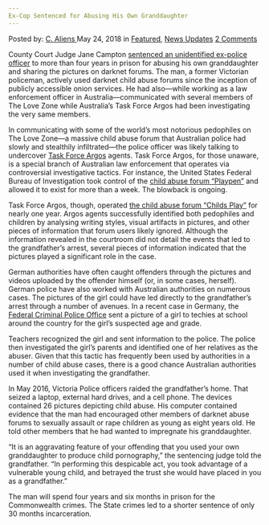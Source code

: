 ```yaml
---
Ex-Cop Sentenced for Abusing His Own Granddaughter
---
```

<article class="post-listing post-25812 post type-post status-publish format-standard has-post-thumbnail hentry 
 tag-abusing tag-excop tag-granddaughter tag-sentenced">
<div class="post-inner">
<span>Posted by: <a href="https://www.deepdotweb.com/author/caliens/" title="">C. Aliens </a></span>
<span>May 24, 2018</span>
<span>in <a href="https://www.deepdotweb.com/category/deepdot-news/" rel="category tag">Featured</a>, <a href="https://www.deepdotweb.com/category/news-updates/" rel="category tag">News Updates</a></span>
<span><a href="https://www.deepdotweb.com/2018/05/24/ex-cop-sentenced-for-abusing-his-own-granddaughter/#comments">2 Comments</a></span>


<p>County Court Judge Jane Campton <a href="https://www.theage.com.au/national/victoria/former-policeman-exploited-granddaughter-to-produce-child-pornography-20180513-p4zf19.html">sentenced an unidentified ex-police officer</a> to more than four years in prison for abusing his own granddaughter and sharing the pictures on darknet forums. The man, a former Victorian policeman, actively used darknet child abuse forums since the inception of publicly accessible onion services. He had also—while working as a law enforcement officer in Australia—communicated with several members of The Love Zone while Australia’s Task Force Argos had been investigating the very same members.</p>
<p>In communicating with some of the world&#8217;s most notorious pedophiles on The Love Zone—a massive child abuse forum that Australian police had slowly and stealthily infiltrated—the police officer was likely talking to undercover <a href="https://www.deepdotweb.com/2017/10/16/task-force-argos-operated-darknet-child-abuse-forum-11-months/">Task Force Argos</a> agents. Task Force Argos, for those unaware, is a special branch of Australian law enforcement that operates via controversial investigative tactics. For instance, the United States Federal Bureau of Investigation took control of the <a href="https://www.deepdotweb.com/2018/02/08/playpen-member-5500-downloads-sentenced-six-years-prison/">child abuse forum “Playpen”</a> and allowed it to exist for more than a week. The blowback is ongoing.</p>
<p>Task Force Argos, though, operated <a href="https://www.deepdotweb.com/2017/10/16/task-force-argos-operated-darknet-child-abuse-forum-11-months/">the child abuse forum “Childs Play”</a> for nearly one year. Argos agents successfully identified both pedophiles and children by analysing writing styles, visual artifacts in pictures, and other pieces of information that forum users likely ignored. Although the information revealed in the courtroom did not detail the events that led to the grandfather’s arrest, several pieces of information indicated that the pictures played a significant role in the case.</p>
<p>German authorities have often caught offenders through the pictures and videos uploaded by the offender himself (or, in some cases, herself). German police have also worked with Australian authorities on numerous cases. The pictures of the girl could have led directly to the grandfather&#8217;s arrest through a number of avenues. In a recent case in Germany, the <a href="https://www.deepdotweb.com/tag/bka/">Federal Criminal Police Office</a> sent a picture of a girl to techies at school around the country for the girl&#8217;s suspected age and grade.</p>
<p>Teachers recognized the girl and sent information to the police. The police then investigated the girl&#8217;s parents and identified one of her relatives as the abuser. Given that this tactic has frequently been used by authorities in a number of child abuse cases, there is a good chance Australian authorities used it when investigating the grandfather.</p>
<p>In May 2016, Victoria Police officers raided the grandfather&#8217;s home. That seized a laptop, external hard drives, and a cell phone. The devices contained 26 pictures depicting child abuse. His computer contained evidence that the man had encouraged other members of darknet abuse forums to sexually assault or rape children as young as eight years old. He told other members that he had wanted to impregnate his granddaughter.</p>
<p>“It is an aggravating feature of your offending that you used your own granddaughter to produce child pornography,” the sentencing judge told the grandfather. “In performing this despicable act, you took advantage of a vulnerable young child, and betrayed the trust she would have placed in you as a grandfather.”</p>
<p>The man will spend four years and six months in prison for the Commonwealth crimes. The State crimes led to a shorter sentence of only 30 months incarceration.</p>
<p>&nbsp;</p>
</div>
<span style="display:none"><a href="https://www.deepdotweb.com/tag/abusing/" rel="tag">abusing</a> <a href="https://www.deepdotweb.com/tag/excop/" rel="tag">excop</a> <a href="https://www.deepdotweb.com/tag/granddaughter/" rel="tag">granddaughter</a> <a href="https://www.deepdotweb.com/tag/sentenced/" rel="tag">sentenced</a></span> <span style="display:none" class="updated">2018-05-24</span>
<div style="display:none" class="vcard author" itemprop="author" itemscope itemtype="http://schema.org/Person"><strong class="fn" itemprop="name"><a href="https://www.deepdotweb.com/author/caliens/" title="Posts by C. Aliens" rel="author">C. Aliens</a></strong></div>
</div>
</article>

